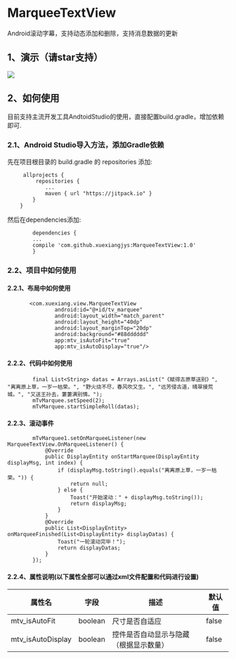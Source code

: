 # MarqueeTextView
Android滚动字幕，支持动态添加和删除，支持消息数据的更新

## 1、演示（请star支持）
![](https://github.com/xuexiangjys/MarqueeTextView/blob/master/img/1.gif)

## 2、如何使用
目前支持主流开发工具AndtoidStudio的使用，直接配置build.gradle，增加依赖即可.

### 2.1、Android Studio导入方法，添加Gradle依赖

   先在项目根目录的 build.gradle 的 repositories 添加:
```
     allprojects {
         repositories {
            ...
            maven { url "https://jitpack.io" }
        }
    }
```

 然后在dependencies添加:

```
        dependencies {
        ...
        compile 'com.github.xuexiangjys:MarqueeTextView:1.0'
        }
```

### 2.2、项目中如何使用

#### 2.2.1、布局中如何使用
```
       <com.xuexiang.view.MarqueeTextView
               android:id="@+id/tv_marquee"
               android:layout_width="match_parent"
               android:layout_height="40dp"
               android:layout_marginTop="20dp"
               android:background="#88dddddd"
               app:mtv_isAutoFit="true"
               app:mtv_isAutoDisplay="true"/>
```

#### 2.2.2、代码中如何使用
```
        final List<String> datas = Arrays.asList("《赋得古原草送别》", "离离原上草，一岁一枯荣。", "野火烧不尽，春风吹又生。", "远芳侵古道，晴翠接荒城。", "又送王孙去，萋萋满别情。");
        mTvMarquee.setSpeed(2);
        mTvMarquee.startSimpleRoll(datas);
```

#### 2.2.3、滚动事件
```
        mTvMarquee1.setOnMarqueeListener(new MarqueeTextView.OnMarqueeListener() {
            @Override
            public DisplayEntity onStartMarquee(DisplayEntity displayMsg, int index) {
                if (displayMsg.toString().equals("离离原上草，一岁一枯荣。")) {
                    return null;
                } else {
                    Toast("开始滚动：" + displayMsg.toString());
                    return displayMsg;
                }
            }
            @Override
            public List<DisplayEntity> onMarqueeFinished(List<DisplayEntity> displayDatas) {
                Toast("一轮滚动完毕！");
                return displayDatas;
            }
        });
```

#### 2.2.4、属性说明(以下属性全部可以通过xml文件配置和代码进行设置)

属性名 | 字段 | 描述 | 默认值
----|------|----| ----
mtv_isAutoFit | boolean  | 尺寸是否自适应  | false
mtv_isAutoDisplay | boolean  | 控件是否自动显示与隐藏（根据显示数量）| false